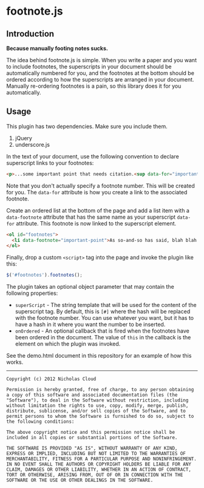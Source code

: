 # footnote.js #

## Introduction ##

__Because manually footing notes sucks.__

The idea behind footnote.js is simple.  When you write a paper and you want to include footnotes, the superscripts in your document should be automatically numbered for you, and the footnotes at the bottom should be ordered according to how the superscripts are arranged in your document.  Manually re-ordering footnotes is a pain, so this library does it for you automatically.

## Usage ##

This plugin has two dependencies.  Make sure you include them.

1. jQuery
2. underscore.js

In the text of your document, use the following convention to declare superscript links to your footnotes:

```html
<p>...some important point that needs citation.<sup data-for="important-point"></sup></p>
```

Note that you don't actually specify a footnote number. This will be created for you.  The `data-for` attribute is how you create a link to the associated footnote.

Create an ordered list at the bottom of the page and add a list item with a `data-footnote` attribute that has the same name as your superscript `data-for` attribute.  This footnote is now linked to the superscript element.

```html
<ol id="footnotes">
  <li data-footnote="important-point">As so-and-so has said, blah blah.</li>
</ol>
```

Finally, drop a custom `<script>` tag into the page and invoke the plugin like this:

```javascript
$('#footnotes').footnotes();
```

The plugin takes an optional object parameter that may contain the following properties:

- `superScript` - The string template that will be used for the content of the superscript tag. By default, this is `[#]` where the hash will be replaced with the footnote number. You can use whatever you want, but it has to have a hash in it where you want the number to be inserted.
- `onOrdered` - An optional callback that is fired when the footnotes have been ordered in the document.  The value of `this` in the callback is the element on which the plugin was invoked.

See the demo.html document in this repository for an example of how this works.

-----

    Copyright (c) 2012 Nicholas Cloud

    Permission is hereby granted, free of charge, to any person obtaining a copy of this software and associated documentation files (the "Software"), to deal in the Software without restriction, including without limitation the rights to use, copy, modify, merge, publish, distribute, sublicense, and/or sell copies of the Software, and to permit persons to whom the Software is furnished to do so, subject to the following conditions:

    The above copyright notice and this permission notice shall be included in all copies or substantial portions of the Software.

    THE SOFTWARE IS PROVIDED "AS IS", WITHOUT WARRANTY OF ANY KIND, EXPRESS OR IMPLIED, INCLUDING BUT NOT LIMITED TO THE WARRANTIES OF MERCHANTABILITY, FITNESS FOR A PARTICULAR PURPOSE AND NONINFRINGEMENT. IN NO EVENT SHALL THE AUTHORS OR COPYRIGHT HOLDERS BE LIABLE FOR ANY CLAIM, DAMAGES OR OTHER LIABILITY, WHETHER IN AN ACTION OF CONTRACT, TORT OR OTHERWISE, ARISING FROM, OUT OF OR IN CONNECTION WITH THE SOFTWARE OR THE USE OR OTHER DEALINGS IN THE SOFTWARE.